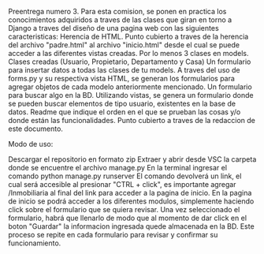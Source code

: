 Preentrega numero 3.
Para esta comision, se ponen en practica los conocimientos adquiridos a traves de las clases que giran en torno a Django a traves del diseño de una pagina web con las siguientes caracteristicas:
Herencia de HTML. Punto cubierto a traves de la herencia del archivo "padre.html" al archivo "inicio.html" desde el cual se puede acceder a las diferentes vistas creadas.
Por lo menos 3 clases en models. Clases creadas (Usuario, Propietario, Departamento y Casa)
Un formulario para insertar datos a todas las clases de tu models. A traves del uso de forms.py y su respectiva vista HTML, se generan los formularios para agregar objetos de cada modelo anteriormente mencionado.
Un formulario para buscar algo en la BD. Utilizando vistas, se genera un formulario donde se pueden buscar elementos de tipo usuario, existentes en la base de datos.
Readme que indique el orden en el que se prueban las cosas y/o donde están las funcionalidades. Punto cubierto a traves de la redaccion de este documento.

Modo de uso:


Descargar el repositorio en formato zip
Extraer y abrir desde VSC la carpeta donde se encuentre el archivo manage.py
En la terminal ingresar el comando python manage.py runserver
El comando devolverá un link, el cual será accesible al presionar "CTRL + click", es importante agregar /Inmobiliaria al final del link para acceder a la pagina de inicio.
En la pagina de inicio se podrá acceder a los diferentes modulos, simplemente haciendo click sobre el formulario que se quiera revisar.
Una vez seleccionado el formulario, habrá que llenarlo de modo que al momento de dar click en el boton "Guardar" la informacion ingresada quede almacenada en la BD.
Este proceso se repite en cada formulario para revisar y confirmar su funcionamiento.
